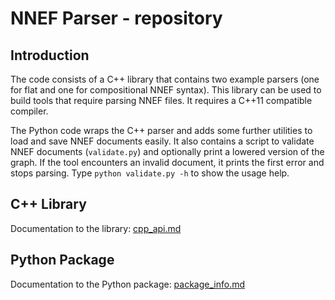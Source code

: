 NNEF Parser - repository
===================


Introduction
------------

The code consists of a C++ library that contains two example parsers (one for
flat and one for compositional NNEF syntax). This library can be used to build tools
that require parsing NNEF files. It requires a C++11 compatible compiler. 

The Python code wraps the C++ parser and adds some further utilities to load and save NNEF documents easily. It also contains a script to validate NNEF documents (`validate.py`) and optionally print a lowered version of the graph. If the tool encounters an invalid document, it prints the first error and stops parsing. Type `python validate.py -h` to show the usage help.

C++ Library
-----------

Documentation to the library: [cpp_api.md](cpp_api.md)


Python Package
--------------

Documentation to the Python package: [package_info.md](package_info.md)

